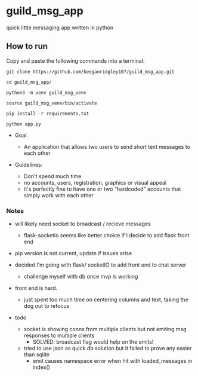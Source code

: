 # guild_msg_app
quick little messaging app written in python 

## How to run
Copy and paste the following commands into a terminal: 
```
git clone https://github.com/keeganridgley107/guild_msg_app.git

cd guild_msg_app/

python3 -m venv guild_msg_venv

source guild_msg_venv/bin/activate

pip install -r requirements.txt

python app.py
```

- Goal: 
    - An application that allows two users to send short text messages to each other

- Guidelines: 
    - Don't spend much time  
    - no accounts, users, registration, graphics or visual appeal 
    - it's perfectly fine to have one or two "hardcoded" accounts that simply work with each other


### Notes

- will likely need socket to broadcast / recieve messages
    - flask-socketio seems like better choice if I decide to add flask front end 
- pip version is not current, update if issues arise
- decided I'm going with flask/ socketIO to add front end to chat server 
    - challenge myself with db once mvp is working
- front end is hard. 
    - just spent too much time on centering columns and text, taking the dog out to refocus 

- todo
    - socket is showing conns from multiple clients but not emiting msg responses to multiple clients 
        - SOLVED: broadcast flag would help on the emits!
    - tried to use json as quick db solution but it failed to prove any easier than sqlite 
        - emit causes namespace error when hit with loaded_messages in index()
    

